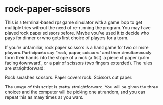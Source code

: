 # rock-paper-scissors
This is a terminal-based rps game simulator with a game loop to get multiple tries without the need of re-running the program.
You may have played rock paper scissors before. Maybe you’ve used it to decide who pays for dinner or who gets first choice of players for a team.

If you’re unfamiliar, rock paper scissors is a hand game for two or more players. Participants say “rock, paper, scissors” and then simultaneously form their hands into the shape of a rock (a fist), a piece of paper (palm facing downward), or a pair of scissors (two fingers extended). The rules are straightforward:

Rock smashes scissors.
Paper covers rock.
Scissors cut paper.

The usage of this script is pretty straightforward. You will be given the three choices and the computer will be picking one at random, and you can repeat this as many times as you want.
